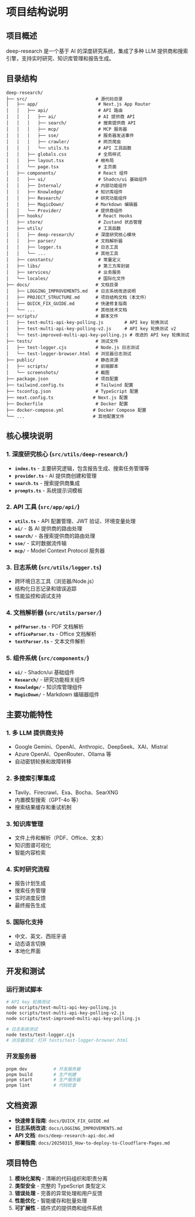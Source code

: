 # 项目结构说明

## 项目概述
deep-research 是一个基于 AI 的深度研究系统，集成了多种 LLM 提供商和搜索引擎，支持实时研究、知识库管理和报告生成。

## 目录结构

```
deep-research/
├── src/                          # 源代码目录
│   ├── app/                       # Next.js App Router
│   │   ├── api/                   # API 路由
│   │   │   ├── ai/                # AI 提供商 API
│   │   │   ├── search/            # 搜索提供商 API
│   │   │   ├── mcp/               # MCP 服务器
│   │   │   ├── sse/               # 服务器发送事件
│   │   │   ├── crawler/           # 网页爬虫
│   │   │   └── utils.ts           # API 工具函数
│   │   ├── globals.css            # 全局样式
│   │   ├── layout.tsx            # 根布局
│   │   └── page.tsx               # 主页面
│   ├── components/                # React 组件
│   │   ├── ui/                    # Shadcn/ui 基础组件
│   │   ├── Internal/             # 内部功能组件
│   │   ├── Knowledge/            # 知识库组件
│   │   ├── Research/             # 研究功能组件
│   │   ├── MagicDown/            # Markdown 编辑器
│   │   └── Provider/             # 提供商组件
│   ├── hooks/                     # React Hooks
│   ├── store/                     # Zustand 状态管理
│   ├── utils/                     # 工具函数
│   │   ├── deep-research/        # 深度研究核心模块
│   │   ├── parser/               # 文档解析器
│   │   ├── logger.ts             # 日志工具
│   │   └── ...                   # 其他工具
│   ├── constants/                 # 常量定义
│   ├── libs/                      # 第三方库封装
│   ├── services/                  # 业务服务
│   └── locales/                   # 国际化文件
├── docs/                         # 文档目录
│   ├── LOGGING_IMPROVEMENTS.md   # 日志系统改进说明
│   ├── PROJECT_STRUCTURE.md      # 项目结构文档（本文件）
│   ├── QUICK_FIX_GUIDE.md        # 快速修复指南
│   └── ...                       # 其他技术文档
├── scripts/                      # 脚本文件
│   ├── test-multi-api-key-polling.js        # API key 轮换测试
│   ├── test-multi-api-key-polling-v2.js     # API key 轮换测试 v2
│   └── test-improved-multi-api-key-polling.js # 改进的 API key 轮换测试
├── tests/                        # 测试文件
│   ├── test-logger.cjs           # Node.js 日志测试
│   └── test-logger-browser.html  # 浏览器日志测试
├── public/                       # 静态资源
│   ├── scripts/                  # 前端脚本
│   └── screenshots/              # 截图
├── package.json                  # 项目配置
├── tailwind.config.ts            # Tailwind 配置
├── tsconfig.json                 # TypeScript 配置
├── next.config.ts               # Next.js 配置
├── Dockerfile                    # Docker 配置
├── docker-compose.yml           # Docker Compose 配置
└── ...                          # 其他配置文件
```

## 核心模块说明

### 1. 深度研究核心 (`src/utils/deep-research/`)
- **`index.ts`** - 主要研究逻辑，包含报告生成、搜索任务管理等
- **`provider.ts`** - AI 提供商创建和管理
- **`search.ts`** - 搜索提供商集成
- **`prompts.ts`** - 系统提示词模板

### 2. API 工具 (`src/app/api/`)
- **`utils.ts`** - API 配置管理、JWT 验证、环境变量处理
- **`ai/`** - 各 AI 提供商的路由处理
- **`search/`** - 各搜索提供商的路由处理
- **`sse/`** - 实时数据流传输
- **`mcp/`** - Model Context Protocol 服务器

### 3. 日志系统 (`src/utils/logger.ts`)
- 跨环境日志工具（浏览器/Node.js）
- 结构化日志记录和错误追踪
- 性能监控和调试支持

### 4. 文档解析器 (`src/utils/parser/`)
- **`pdfParser.ts`** - PDF 文档解析
- **`officeParser.ts`** - Office 文档解析
- **`textParser.ts`** - 文本文件解析

### 5. 组件系统 (`src/components/`)
- **`ui/`** - Shadcn/ui 基础组件
- **`Research/`** - 研究功能相关组件
- **`Knowledge/`** - 知识库管理组件
- **`MagicDown/`** - Markdown 编辑器组件

## 主要功能特性

### 1. 多 LLM 提供商支持
- Google Gemini、OpenAI、Anthropic、DeepSeek、XAI、Mistral
- Azure OpenAI、OpenRouter、Ollama 等
- 自动密钥轮换和故障转移

### 2. 多搜索引擎集成
- Tavily、Firecrawl、Exa、Bocha、SearXNG
- 内置模型搜索（GPT-4o 等）
- 搜索结果缓存和重试机制

### 3. 知识库管理
- 文件上传和解析（PDF、Office、文本）
- 知识图谱可视化
- 智能内容检索

### 4. 实时研究流程
- 报告计划生成
- 搜索任务管理
- 实时进度反馈
- 最终报告生成

### 5. 国际化支持
- 中文、英文、西班牙语
- 动态语言切换
- 本地化界面

## 开发和测试

### 运行测试脚本
```bash
# API key 轮换测试
node scripts/test-multi-api-key-polling.js
node scripts/test-multi-api-key-polling-v2.js
node scripts/test-improved-multi-api-key-polling.js

# 日志系统测试
node tests/test-logger.cjs
# 浏览器测试：打开 tests/test-logger-browser.html
```

### 开发服务器
```bash
pnpm dev          # 开发服务器
pnpm build        # 生产构建
pnpm start        # 生产服务器
pnpm lint         # 代码检查
```

## 文档资源

- **快速修复指南**: `docs/QUICK_FIX_GUIDE.md`
- **日志系统改进**: `docs/LOGGING_IMPROVEMENTS.md`
- **API 文档**: `docs/deep-research-api-doc.md`
- **部署指南**: `docs/20250315_How-to-deploy-to-Cloudflare-Pages.md`

## 项目特色

1. **模块化架构** - 清晰的代码组织和职责分离
2. **类型安全** - 完整的 TypeScript 类型定义
3. **错误处理** - 完善的异常处理和用户反馈
4. **性能优化** - 智能缓存和批量处理
5. **可扩展性** - 插件式的提供商和组件系统